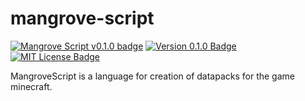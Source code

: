# mangrove-script

[![Mangrove Script v0.1.0 badge][changelog-badge]][changelog] [![Version 0.1.0 Badge][version-badge]][changelog] [![MIT License Badge][license-badge]][license]

MangroveScript is a language for creation of datapacks for the game minecraft.

[changelog]: ./CHANGELOG.md
[changelog-badge]: https://img.shields.io/badge/changelog-Mangrove%20Script%20v0.1.0-%23733a00
[version-badge]: https://img.shields.io/badge/version-0.1.0-blue.svg
[license]: ./LICENSE
[license-badge]: https://img.shields.io/badge/license-MIT-blue.svg